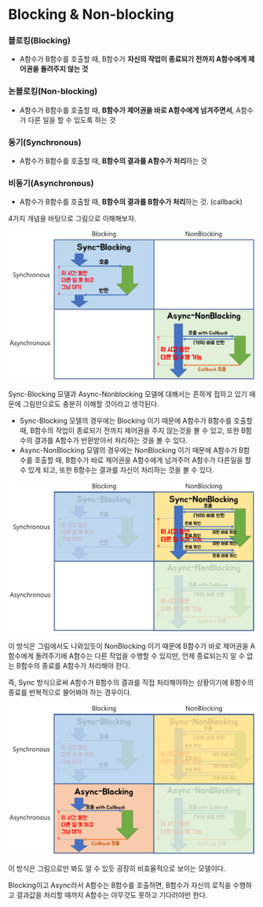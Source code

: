 # Blocking & Non-blocking

### 블로킹(Blocking)

- A함수가 B함수를 호출할 때, B함수가 **자신의 작업이 종료되기 전까지 A함수에게 제어권을 돌려주지 않는 것**

### 논블로킹(Non-blocking)

- A함수가 B함수를 호출할 때, **B함수가 제어권을 바로 A함수에게 넘겨주면서**, A함수가 다른 일을 할 수 있도록 하는 것

### 동기(Synchronous)

- A함수가 B함수를 호출할 때, **B함수의 결과를 A함수가 처리**하는 것

### 비동기(Asynchronous)

- A함수가 B함수를 호출할 때, **B함수의 결과를 B함수가 처리**하는 것. (callback)

4가지 개념을 바탕으로 그림으로 이해해보자.

![blocking_nonblocking_1](./images/blocking_nonblocking_1.png)

Sync-Blocking 모델과 Async-Nonblocking 모델에 대해서는 흔하게 접하고 있기 때문에 그림만으로도 충분히 이해할 것이라고 생각된다.

- Sync-Blocking 모델의 경우에는 Blocking 이기 때문에 A함수가 B함수를 호출할 때, B함수의 작업이 종료되기 전까지 제어권을 주지 않는것을 볼 수 있고, 또한 B함수의 결과를 A함수가 반환받아서 처리하는 것을 볼 수 있다.
- Async-NonBlocking 모델의 경우에는 NonBlocking 이기 때문에 A함수가 B함수를 호출할 때, B함수가 바로 제어권을 A함수에게 넘겨주어 A함수가 다른일을 할 수 있게 되고, 또한 B함수는 결과를 자신이 처리하는 것을 볼 수 있다.

![blocking_nonblocking_2](./images/blocking_nonblocking_2.png)

이 방식은 그림에서도 나와있듯이 NonBlocking 이기 때문에 B함수가 바로 제어권을 A함수에게 돌려주기에 A함수는 다른 작업을 수행할 수 있지만, 언제 종료되는지 알 수 없는 B함수의 종료를 A함수가 처리해야 한다.

즉, Sync 방식으로써 A함수가 B함수의 결과를 직접 처리해야하는 상황이기에 B함수의 종료를 반복적으로 물어봐야 하는 경우이다.

![blocking_nonblocking_3](./images/blocking_nonblocking_3.png)

이 방식은 그림으로만 봐도 알 수 있듯 굉장히 비효율적으로 보이는 모델이다.

Blocking이고 Async라서 A함수는 B함수를 호출하면, B함수가 자신의 로직을 수행하고 결과값을 처리할 때까지 A함수는 아무것도 못하고 기다려야만 한다.